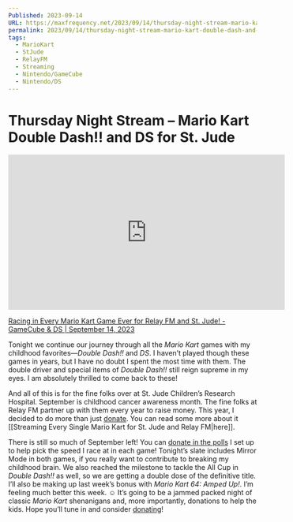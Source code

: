 ```yaml
---
Published: 2023-09-14
URL: https://maxfrequency.net/2023/09/14/thursday-night-stream-mario-kart-double-dash-and-ds-st-jude/
permalink: 2023/09/14/thursday-night-stream-mario-kart-double-dash-and-ds-st-jude/
tags:
  - MarioKart
  - StJude
  - RelayFM
  - Streaming
  - Nintendo/GameCube
  - Nintendo/DS
---
```

# Thursday Night Stream – Mario Kart Double Dash!! and DS for St. Jude

<div class=iframe-container>
<iframe width="560" height="315" src="https://www.youtube-nocookie.com/embed/kHgc3z4ZZrA?si=Saok_0hyypg9SDDi" title="YouTube video player" frameborder="0" allow="accelerometer; autoplay; clipboard-write; encrypted-media; gyroscope; picture-in-picture; web-share" referrerpolicy="strict-origin-when-cross-origin" allowfullscreen></iframe>
</div>

[Racing in Every Mario Kart Game Ever for Relay FM and St. Jude! - GameCube & DS | September 14, 2023](https://www.youtube.com/live/kHgc3z4ZZrA)

Tonight we continue our journey through all the *Mario Kart* games with my childhood favorites—*Double Dash!!* and *DS*. I haven’t played though these games in years, but I have no doubt I spent the most time with them. The double driver and special items of *Double Dash!!* still reign supreme in my eyes. I am absolutely thrilled to come back to these!

And all of this is for the fine folks over at St. Jude Children’s Research Hospital. September is childhood cancer awareness month. The fine folks at Relay FM partner up with them every year to raise money. This year, I decided to do more than just [donate](https://tiltify.com/@maxfrequency/mario-kart-st-jude). You can read some more about it [[Streaming Every Single Mario Kart for St. Jude and Relay FM|here]].

There is still so much of September left! You can [donate in the polls](https://tiltify.com/@maxfrequency/mario-kart-st-jude) I set up to help pick the speed I race at in each game! Tonight’s slate includes Mirror Mode in both games, if you really want to contribute to breaking my childhood brain. We also reached the milestone to tackle the All Cup in *Double Dash!!* as well, so we are getting a double dose of the definitive title. I’ll also be making up last week’s bonus with *Mario Kart 64: Amped Up!*. I’m feeling much better this week. ☺️ It’s going to be a jammed packed night of classic *Mario Kart* shenanigans and, more importantly, donations to help the kids. Hope you’ll tune in and consider [donating](https://tiltify.com/@maxfrequency/mario-kart-st-jude)!